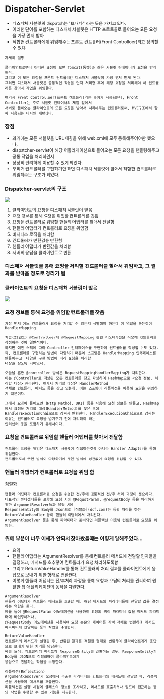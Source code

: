 # Dispatcher-Servlet

- 디스패처 서블릿의 dispatch는 "보내다" 라는 뜻을 가지고 있다.
- 이러한 단어를 포함하는 디스패처 서블릿은 HTTP 프로토콜로 들어오는 모든 요청을 가장 먼저 받아
- 적합한 컨트롤러에게 위임해주는 프론트 컨트롤러(Front Controlloer)라고 정의할 수 있다.

```
자세히 설명

클라이언트로부터 어떠한 요청이 오면 Tomcat(톰캣)과 같은 서블릿 컨테이너가 요청을 받게 된다.
그리고 이 모든 요청을 프론트 컨트롤러인 디스패처 서블릿이 가장 먼저 받게 된다.
그러면 디스패처 서블릿은 공통적인 작업을 먼저 처리한 후에 해당 요청을 처리해야 하 컨트롤러를 찾아서 작업을 위임한다.

여기서 Front Controlloer(프론트 컨트롤러)라는 용어가 사용되는데, Front Controller는 주로 서블릿 컨테이너의 제일 앞에서
서버로 들어오는 클라이언트의 모든 요청을 받아서 처리해주는 컨트롤러로써, MVC구조에서 함꼐 사용되는 디자인 패턴이다.
```


### 장점
- 과거에는 모든 서블릿을 URL 매핑을 위해 web.xml에 모두 등록해주어야만 했으나,
- dispatcher-servlet이 해당 어플리케이션으로 들어오는 모든 요청을 핸들링해주고 공통 작업을 처리하면서
- 상당히 편리하게 이용할 수 있게 되었다.
- 우리가 컨트롤러를 구현하기만 하면 디스패치 서블릿이 알아서 적합한 컨트롤러로 위임해주는 구조가 되었다.

### Dispatcher-servlet의 구조

<img src="https://img1.daumcdn.net/thumb/R1280x0/?scode=mtistory2&fname=https%3A%2F%2Fblog.kakaocdn.net%2Fdn%2FbImFbg%2FbtrGzZMTuu2%2FCkY4MiKvl5ivUJPoc5I3zk%2Fimg.png">

1. 클라이언트의 요청을 디스패처 서블릿이 받음
2. 요청 정보를 통해 요청을 위임할 컨트롤러를 찾음
3. 요청을 컨트롤러로 위임할 핸들러 어댑터를 찾아서 전달함
4. 핸들러 어댑터가 컨트롤러로 요청을 위임함
5. 비지니스 로직을 처리함
6. 컨트롤러가 반환값을 반환함
7. 핸들러 어댑터가 반환값을 처리함
8. 서버의 응답을 클라이언트로 반환

### 디스패처 서블릿을 통해 요청을 처리할 컨트롤러를 찾아서 위임하고, 그 결과를 받아옴 정도로 정리가 됨



### 클라이언트의 요청을 디스패처 서블릿이 받음
<img src="https://img1.daumcdn.net/thumb/R1280x0/?scode=mtistory2&fname=https%3A%2F%2Fblog.kakaocdn.net%2Fdn%2FoN96r%2Fbtrw7SYEpgr%2FlKLp5nqEZUJR32GoPc9bwk%2Fimg.png">

### 요청 정보를 통해 요청을 위임할 컨트롤러를 찾음
```
가장 먼저 어느 컨트롤러가 요청을 처리할 수 있는지 식별해야 하는데 이 역할을 하는것이 HandlerMapping

최근(22년도) @Controlloer에 @RequestMapping 관련 어노테이션을 사용해 컨트롤러를 작성하는 것이 일반적이다.
하지만 예전 스펙에 따라 Controller 인터페이스를 구현하여 컨트롤러를 작성할 수도 있다.
즉, 컨트롤러를 구현하는 방법이 다양하기 때문에 스프링은 HandlerMapping 인터페이스를 만들어두고, 다양한 구현 방법에 따라 요청을 처리할
대상을 찾도록 되어있다.

오늘날 흔한 @controller 방식은 RequestMappingHandlerMapping가 처리한다.
이는 @Controller로 작성된 모든 컨트롤러를 찾고 파싱하여 HashMap으로 <요청 정보, 처리할 대상> 괸라한다. 여기서 처리할 대상은 HandlerMethod
객체로 컨트롤러, 메서드 등을 갖고 있는데, 이는 스프링이 리플렉션을 이용해 요청을 위임하기 떄문이다.

그래서 요청이 들어오면 (Http Method, URI) 등을 사용해 요청 정보를 만들고, HashMap에서 요청을 처리할 대상(HandlerMethod)를 찾은 후에
HandlerExecutionChain으로 감싸서 반환한다. HandlerExecutionChain으로 감싸는 이유는 컨트롤러로 요청을 넘겨주기 전에 처리해야 하는
인터셉터 등을 포함하기 위해서이다.

```

### 요청을 컨트롤러로 위임할 핸들러 어댑터를 찾아서 전달함
```
컨트롤러 요청을 위임은 디스패치 서블릿이 직접하는것이 아니라 Handler Adapter를 통해 위임한다.
컨트롤러로의 구현 방식이 다양하기에 구현 방식에 상관없이 요청을 위임할 수 있다.
```

### 핸들러 어댑터가 컨트롤러로 요청을 위임 함
[직렬화](https://lynmp.com)
```
핸들러 어댑터가 컨트롤러로 요청을 위임한 전/후에 공통적인 전/후 처리 과정이 필요하다.
대표적인 인터셉터들을 포함해 요청 시에 @RequstParam, @requestBody 등을 처리하기 위한 ArgumnetResolver들과 응답 시에
ResponseEntity의 Body를 Json으로 [직렬화](ddf.com)한 등의 처리를 하는 ReturnValueHandler 등이 핸들러 어댑터에서 처리된다.
ArgumentResolver 등을 통해 파라미터가 준비되면 리플렉션 이용해 컨트롤러로 요청을 위임한.
```

### 위에 부분이 너무 이해가 안되서 찾아봤을떄는 이렇게 말해주었다...
- 요약
- 핸들러 어댑터는 ArgumentResolver를 통해 컨트롤러 메서드에 전달할 인자들을 결정하고, 메서드를 호추랗여 컨트롤러가 요청 처리하도록함
- 그리고 ReturnValueHandler를 통해 컨트롤러의 처리 결과를 클라이언트에게 응답으로 보내기 위한 형태로 변환한다.
- 이렇게 핸들러 어댑터는 전/후처리 과정을 통해 요청과 으답의 처리를 관리하여 원활한 웹 애플리케이션의 동작을 지원한다.
```
ArgumentResolver
핸들러 어댑터가 컨트롤러 메서드를 호출할 때, 해당 메서드의 파라미터들에 전달할 값을 결정하는 역할을 한다.
예를 들어 @RequestParam 어노테이션을 사용하여 요청의 쿼리 파라미터 값을 메서드 파라미터에 바인딩하거나,
@RequestBody 어노테이션을 사용하여 요청 본문의 데이터를 자바 객체로 변환하여 메서드 파라미터에 전달하는 등의 작업을 수행한다.

ReturnValueHandler
컨트롤러의 메서드가 실행된 후, 반환된 결과를 적절한 형태로 변환하여 클라이언트에게 응답으로 보내기 위한 처리를 담당한다.
예를 들어, 커트롤러의 메서드가 ResponseEntity를 반환하는 경우, ResponseEntity의 Body를 JSON으로 직렬화하여 클라이언트에게
응답으로 전달하는 작업을 수행한다.

리플렉션(Reflection)
ArgumentResolver가 요청에서 추출한 파라미터를 컨트롤러의 메서드에 전달할 때, 리플렉션을 사용하여 메서드를 호출한다.
리플렉션은 실행 시점에 클래스의 정보를 조사하고, 메서드를 호출하거나 필드에 접근하는 등의 작업을 수행할 수 있는 기능을 제공한다.
```

